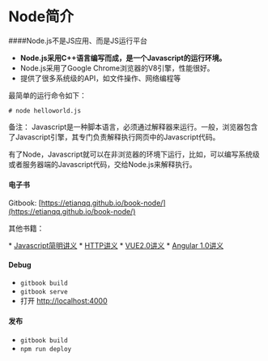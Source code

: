 # Node简介

####Node.js不是JS应用、而是JS运行平台

* **Node.js采用C++语言编写而成，是一个Javascript的运行环境。**
* Node.js采用了Google Chrome浏览器的V8引擎，性能很好。
* 提供了很多系统级的API，如文件操作、网络编程等

最简单的运行命令如下：
```
# node helloworld.js
```
备注：
Javascript是一种脚本语言，必须通过解释器来运行。一般，浏览器包含了Javascript引擎，其专门负责解释执行网页中的Javascript代码。

有了Node，Javascript就可以在非浏览器的环境下运行，比如，可以编写系统级或者服务器端的Javascript代码，交给Node.js来解释执行。

#### 电子书

Gitbook: [https://etianqq.github.io/book-node/](https://etianqq.github.io/book-node/)

其他书籍：

* [Javascript简明讲义](https://etianqq.github.io/book-jstips/)
* [HTTP讲义](https://etianqq.github.io/book-http/)
* [VUE2.0讲义](https://etianqq.github.io/book-vue2/)
* [Angular 1.0讲义](https://etianqq.github.io/book-angular/)

#### Debug

* `gitbook build`
* `gitbook serve`
* 打开 [http://localhost:4000](http://localhost:4000)

#### 发布

* `gitbook build`
* `npm run deploy`
